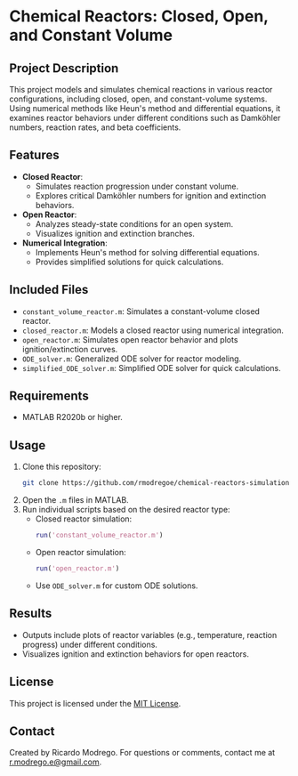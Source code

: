 # Chemical Reactors: Closed, Open, and Constant Volume

## Project Description
This project models and simulates chemical reactions in various reactor configurations, including closed, open, and constant-volume systems. Using numerical methods like Heun's method and differential equations, it examines reactor behaviors under different conditions such as Damköhler numbers, reaction rates, and beta coefficients.

## Features
- **Closed Reactor**:
  - Simulates reaction progression under constant volume.
  - Explores critical Damköhler numbers for ignition and extinction behaviors.
- **Open Reactor**:
  - Analyzes steady-state conditions for an open system.
  - Visualizes ignition and extinction branches.
- **Numerical Integration**:
  - Implements Heun's method for solving differential equations.
  - Provides simplified solutions for quick calculations.

## Included Files
- `constant_volume_reactor.m`: Simulates a constant-volume closed reactor.
- `closed_reactor.m`: Models a closed reactor using numerical integration.
- `open_reactor.m`: Simulates open reactor behavior and plots ignition/extinction curves.
- `ODE_solver.m`: Generalized ODE solver for reactor modeling.
- `simplified_ODE_solver.m`: Simplified ODE solver for quick calculations.

## Requirements
- MATLAB R2020b or higher.

## Usage
1. Clone this repository:
   ```bash
   git clone https://github.com/rmodregoe/chemical-reactors-simulation.git
   ```
2. Open the `.m` files in MATLAB.
3. Run individual scripts based on the desired reactor type:
   - Closed reactor simulation:
     ```matlab
     run('constant_volume_reactor.m')
     ```
   - Open reactor simulation:
     ```matlab
     run('open_reactor.m')
     ```
   - Use `ODE_solver.m` for custom ODE solutions.

## Results
- Outputs include plots of reactor variables (e.g., temperature, reaction progress) under different conditions.
- Visualizes ignition and extinction behaviors for open reactors.

## License
This project is licensed under the [MIT License](LICENSE).

## Contact
Created by Ricardo Modrego. For questions or comments, contact me at [r.modrego.e@gmail.com](mailto:r.modrego.e@gmail.com).
